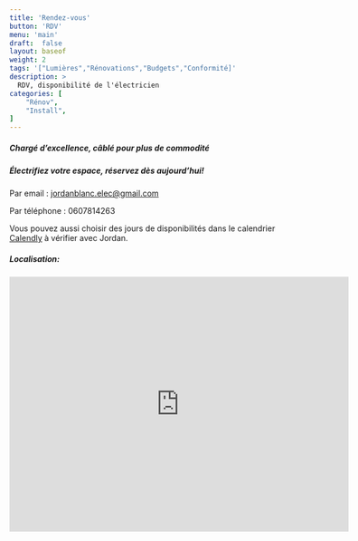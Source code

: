 ```yaml
---
title: 'Rendez-vous'
button: 'RDV'
menu: 'main'
draft:  false
layout: baseof
weight: 2
tags: '["Lumières","Rénovations","Budgets","Conformité]'
description: >
  RDV, disponibilité de l'électricien
categories: [
    "Rénov",
    "Install",
]
---
```


<h5>Chargé d’excellence, câblé pour plus de commodité</h5>
<h5>Électrifiez votre espace, réservez dès aujourd’hui!</h5>

Par email : jordanblanc.elec@gmail.com

Par téléphone : 0607814263

Vous pouvez aussi choisir des jours de disponibilités dans le calendrier 
[Calendly](https://calendly.com/JB-électricité/rdv) à vérifier avec Jordan.

<h5> Localisation:</h5>
<iframe
  width="600"
  height="450"
  frameborder="0" style="border:0"
   src="https://www.google.com/maps/embed?pb=!1m18!1m12!1m3!1d2713.834935853408!2d5.724622675357512!3d47.14149981998065!2m3!1f0!2f0!3f0!3m2!1i1024!2i768!4f13.1!3m3!1m2!1s0x478d459d65e783bd%3A0x9ed6da59f719d99e!2sJB%20Electricit%C3%A9!5e0!3m2!1sen!2sfr!4v1701019881634!5m2!1sen!2sfr" width="400" height="300" style="border:0;" allowfullscreen="" loading="lazy" referrerpolicy="no-referrer-when-downgrade"></iframe>